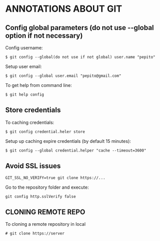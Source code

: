 # ANNOTATIONS ABOUT GIT

## Config global parameters (do not use --global option if not necessary)
Config username:

`$ git config --global(do not use if not global) user.name "pepito"`

Setup user email:

`$ git config --global user.email "pepito@gmail.com"`

To get help from command line:

`$ git help config`

## Store credentials 
To caching credentials:

`$ git config credential.heler store`

Setup up caching expire credentials (by default 15 minutes):

`$ git config --global credential.helper "cache --timeout=3600"`


## Avoid SSL issues

`GIT_SSL_NO_VERIFY=true git clone https://...`

Go to the repository folder and execute:

`git config http.sslVerify false`


## CLONING REMOTE REPO
To cloning a remote repository in local

`# git clone https://server`



 
